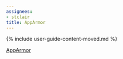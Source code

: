 ```yaml
---
assignees:
- stclair
title: AppArmor
---
```


{% include user-guide-content-moved.md %}

[AppArmor](/docs/tutorials/clusters/apparmor/)
